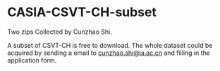 # CASIA-CSVT-CH-subset
Two zips
Collected by Cunzhao Shi.

A subset of CSVT-CH is free to download. 
The whole dataset could be acquired by sending a email to cunzhao.shi@ia.ac.cn and filling in the application form.
